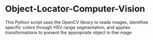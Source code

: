 # Object-Locator-Computer-Vision
 This Python script uses the OpenCV library to reads images, identifies specific colors through HSV range segmentation, and applies transformations to present the appropriate object in thei mage 
